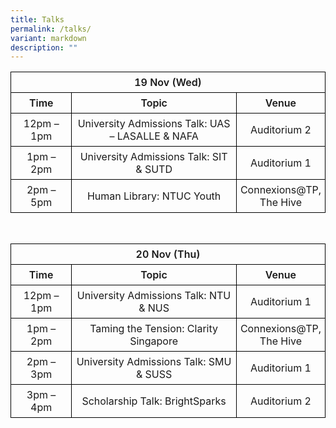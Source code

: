 ```yaml
---
title: Talks
permalink: /talks/
variant: markdown
description: ""
---
```

<style>
  .schedule-table {
    width: 100%;
    border-collapse: collapse;
  }
  .schedule-table th,
  .schedule-table td {
    border: 1px solid black;
    padding: 6px;
    text-align: center;
  }
  .schedule-table th {
	font-weight:600;
	text-align:center!important;
  }
  .schedule-table.green th {
	font-weight:600;
  }
  /* Consistent column widths */
  .col-time { width: 20%; font-weight:600; }
  .col-topic { width: 55%;font-weight:600; }
  .col-venue { width: 25%; font-weight:600;}
</style>


<table class="schedule-table">
  <tbody><tr>
    <th colspan="3">19 Nov (Wed)</th>
  </tr>
  <tr>
    <td class="col-time">Time</td>
    <td class="col-topic">Topic</td>
    <td class="col-venue">Venue</td>
  </tr>
  <tr>
    <td>12pm – 1pm</td>
    <td>University Admissions Talk: UAS – LASALLE &amp; NAFA</td>
    <td>Auditorium 2</td>
  </tr>
  <tr>
    <td>1pm – 2pm</td>
    <td>University Admissions Talk: SIT &amp; SUTD</td>
    <td>Auditorium 1</td>
  </tr>
	<tr>
    <td>2pm – 5pm</td>
    <td>Human Library: NTUC Youth</td>
    <td>Connexions@TP, The Hive</td>
  </tr>
</tbody></table>

<br>


<table class="schedule-table green">
  <tbody><tr>
    <th colspan="3">20 Nov (Thu)</th>
  </tr>
  <tr>
    <td class="col-time">Time</td>
    <td class="col-topic">Topic</td>
    <td class="col-venue">Venue</td>
  </tr>
  <tr>
    <td>12pm – 1pm</td>
    <td>University Admissions Talk: NTU &amp; NUS</td>
    <td>Auditorium 1</td>
  </tr>
	<tr>
    <td>1pm – 2pm</td>
    <td>Taming the Tension: Clarity Singapore</td>
    <td>Connexions@TP, The Hive</td>
  </tr>
  <tr>
    <td>2pm – 3pm</td>
    <td>University Admissions Talk: SMU &amp; SUSS</td>
    <td>Auditorium 1</td>
  </tr>
	<tr>
    <td>3pm – 4pm</td>
    <td>Scholarship Talk: BrightSparks</td>
    <td>Auditorium 2</td>
  </tr>
</tbody></table>

<style>
	.col.is-8.is-offset-2.print-content{
	width:75%;
	}
.col.is-1.has-float-btns.is-position-relative.is-hidden-touch
	{
	display:none;
	}
</style>